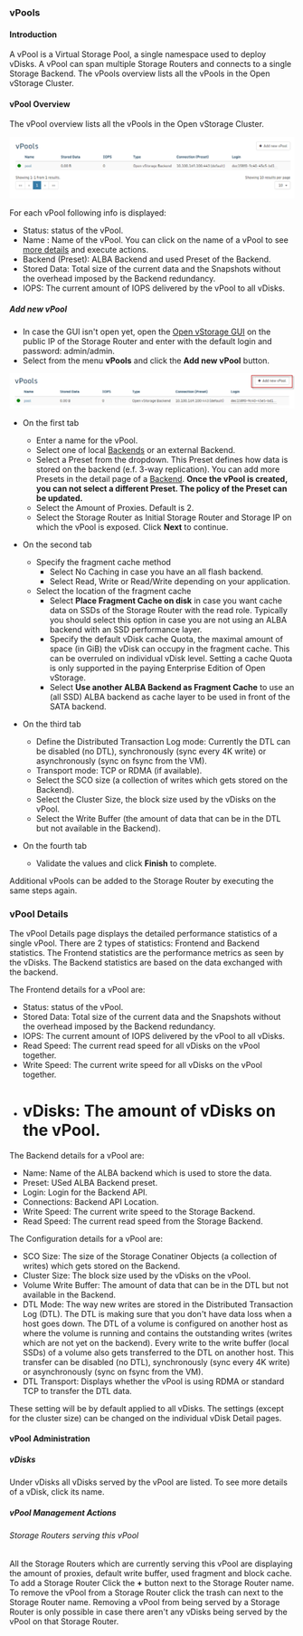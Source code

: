 ### vPools

#### Introduction

A vPool is a Virtual Storage Pool, a single namespace  used to deploy
vDisks. A vPool can span multiple Storage Routers and connects to a single
Storage Backend. The vPools overview lists all the vPools in the Open
vStorage Cluster.

#### vPool Overview

The vPool overview lists all the vPools in the Open vStorage Cluster.

![](../../Images/vpool_overview.png)


For each vPool following info is displayed:
-   Status: status of the vPool.
-   Name : Name of the vPool. You can click on the name of a vPool to see [more details](#details) and execute actions.
-   Backend (Preset): ALBA Backend and used Preset of the Backend.
-   Stored Data: Total size of the current data and the Snapshots without the overhead imposed by the Backend redundancy.
-   IOPS: The current amount of IOPS delivered by the vPool to all vDisks.

##### <a name="addvpool"></a>Add new vPool

-   In case the GUI isn't open yet, open the [Open vStorage
    GUI](Administration/usingthegui.md) on the public IP of the Storage Router and
    enter with the default login and password: admin/admin.
-   Select from the menu **vPools** and click the **Add new vPool** button.

![](../../Images/addnewvpool.png)


-   On the first tab
	-   Enter a name for the vPool.
    -   Select one of local [Backends](backends.md) or an external Backend. 
    -	Select a Preset from  the dropdown. This Preset defines how data is stored on the backend (e.f. 3-way replication). You can add more Presets in the detail page of a [Backend](backends.md#presets). **Once the vPool is created, you can not select a different Preset. The policy of the Preset can be updated.**
	-	Select the Amount of Proxies. Default is 2. 
	-   Select the Storage Router as Initial Storage Router and Storage IP on which the vPool is exposed. Click **Next** to continue.
-   On the second tab
    -   Specify the fragment cache method
        - Select No Caching in case you have an all flash backend.
        - Select Read, Write or Read/Write depending on your application.
    -   Select the location of the fragment cache
        - Select **Place Fragment Cache on disk** in case you want cache data on SSDs of the Storage Router with the read role. Typically you should select this option in case you are not using an ALBA backend with an SSD performance layer.
		- Specify the default vDisk cache Quota, the maximal amount of  space (in GiB) the vDisk can occupy in the fragment cache. This can be overruled on individual vDisk level. Setting a cache Quota is only supported in the paying Enterprise Edition of Open vStorage.
        - Select **Use another ALBA Backend as Fragment Cache** to use an (all SSD) ALBA backend as cache layer to be used in front of the SATA backend.		
-   On the third tab
    -   Define the Distributed Transaction Log mode: Currently the DTL can be disabled (no DTL), synchronously (sync every 4K write) or asynchronously (sync on fsync from the VM).
    -   Transport mode: TCP or RDMA (if available).
    -   Select the SCO size (a collection of writes which gets stored on the Backend).
    -   Select the Cluster Size, the block size used by the vDisks on the vPool.
    -   Select the Write Buffer (the amount of data that can be in the DTL but not available in the Backend).

-   On the fourth tab
    -   Validate the values and click **Finish** to complete.

Additional vPools can be added to the Storage Router by executing the
same steps again.


### <a name="details"></a>vPool Details

The vPool Details page displays the detailed performance statistics of a
single vPool. There are 2 types of statistics: Frontend and Backend
statistics. The Frontend statistics are the performance metrics as seen
by the vDisks. The Backend statistics are based on the data exchanged with the backend.

The Frontend details for a vPool are:

-   Status: status of the vPool.
-   Stored Data: Total size of the current data and the Snapshots
    without the overhead imposed by the Backend redundancy.
-   IOPS: The current amount of IOPS delivered by the vPool to all
    vDisks.
-   Read Speed: The current read speed for all vDisks on the vPool
    together.
-   Write Speed: The current write speed for all vDisks on the vPool
    together.
-   # vDisks: The amount of vDisks on the vPool.

The Backend details for a vPool are:

-   Name: Name of the ALBA backend which is used to store the data.
-   Preset: USed ALBA Backend preset.
- 	Login: Login for the Backend API.
-   Connections: Backend API Location.
-   Write Speed: The current write speed to the Storage Backend.
-   Read Speed: The current read speed from the Storage Backend.

The Configuration details for a vPool are:

-   SCO Size: The size of the Storage Conatiner Objects (a collection of writes) which gets stored on the Backend.
-   Cluster Size: The block size used by the vDisks on the vPool.
-   Volume Write Buffer: The amount of data that can be in the DTL but not available in the Backend.
-   DTL Mode: The way new writes are stored in the Distributed Transaction Log (DTL). The DTL is making sure that you don't have data loss when a host goes down. The DTL of a volume is configured on another host as where the volume is running and contains the outstanding writes (writes which are not yet on the backend). Every write to the write buffer (local SSDs) of a volume also gets transferred to the DTL on another host. This transfer can be disabled (no DTL), synchronously (sync every 4K write) or asynchronously (sync on fsync from the VM).
-   DTL Transport: Displays whether the vPool is using RDMA or standard TCP to transfer the DTL data.

These setting will be by default applied to all vDisks. The settings (except for the cluster size) can be changed on the individual vDisk Detail pages.

#### vPool Administration

##### vDisks

Under vDisks all vDisks served by the vPool are listed. To see more
details of a vDisk, click its name.

##### vPool Management Actions

###### Storage Routers serving this vPool

All the Storage Routers which are currently serving this vPool are displaying the amount of proxies, default write buffer, used fragment and block cache.
To add a Storage Router Click the **+** button next to the Storage Router name.
To remove the vPool from a Storage Router click the trash can next to the Storage Router name. Removing a vPool from being served by
a Storage Router is only possible in case there aren't any vDisks being served by
the vPool on that Storage Router.